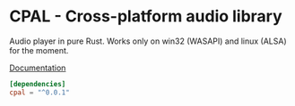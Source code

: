 # CPAL - Cross-platform audio library

Audio player in pure Rust. Works only on win32 (WASAPI) and linux (ALSA) for the moment.

[Documentation](http://tomaka.github.io/cpal/)

```toml
[dependencies]
cpal = "^0.0.1"
```
